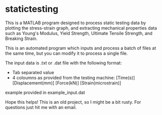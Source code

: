 # statictesting
This is a MATLAB program designed to process static testing data by plotting the stress-strain graph, and extracting mechanical properties data such as Young's Modulus, Yield Strength, Ultimate Tensile Strength, and Breaking Strain.

This is an automated program which inputs and process a batch of files at the same time, but you can modify it to process a single file.

The input data is .txt or .dat file with the following format:
- Tab separated value
- 4 coloumns as provided from the testing machine: [Time(s)]  [Displacement(mm)]  [Force(kN)] [Strain(microstrain)]

example provided in example_input.dat


Hope this helps! This is an old project, so I might be a bit rusty. For questions just hit me with an email.
